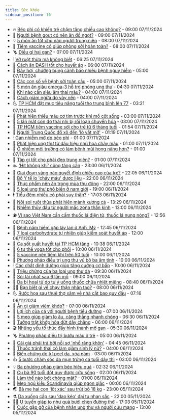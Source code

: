```yaml
---
title: Sức khỏe
sidebar_position: 10
---
```


<!-- vnexpress-suc-khoe:START -->
- 🔥 [Béo phì có khiến trẻ chậm tăng chiều cao không?](https://vnexpress.net/beo-phi-co-khien-tre-cham-tang-chieu-cao-khong-4813290.html) - 09:00 07/11/2024
- 🥰 [Người bệnh gout có nên ăn đồ ngọt?](https://vnexpress.net/nguoi-benh-gout-co-nen-an-do-ngot-4813285.html) - 09:00 07/11/2024
- 💡 [5 món ăn tốt cho não người trung niên](https://vnexpress.net/5-mon-an-tot-cho-nao-nguoi-trung-nien-4813274.html) - 08:00 07/11/2024
- 🤗 [Tiêm vaccine có giúp phòng sởi hoàn toàn?](https://vnexpress.net/tiem-vaccine-co-giup-phong-soi-hoan-toan-4813267.html) - 08:00 07/11/2024
- 🪜 [Điều gì hại gan?](https://vnexpress.net/dieu-gi-hai-gan-4813248.html) - 07:00 07/11/2024
- 🕯 [Vỡ ruột thừa mà không biết](https://vnexpress.net/vo-ruot-thua-ma-khong-biet-4813271.html) - 06:25 07/11/2024
- 🤭 [Cách ăn DASH tốt cho huyết áp](https://vnexpress.net/cach-an-dash-tot-cho-huyet-ap-4813203.html) - 06:00 07/11/2024
- 👀 [Đầy hơi, chướng bụng cảnh báo nhiều bệnh nguy hiểm](https://vnexpress.net/day-hoi-chuong-bung-canh-bao-nhieu-benh-nguy-hiem-4813151.html) - 05:00 07/11/2024
- 🌋 [Các con số về bệnh sởi toàn cầu](https://vnexpress.net/cac-con-so-ve-benh-soi-toan-cau-4813131.html) - 05:00 07/11/2024
- 🫶 [5 món ăn giàu omega-3 hỗ trợ phòng ung thư](https://vnexpress.net/5-mon-an-giau-omega-3-ho-tro-phong-ung-thu-4813211.html) - 04:30 07/11/2024
- 🦆 [Khi nào cần siêu âm thai màu?](https://vnexpress.net/khi-nao-can-sieu-am-thai-mau-4813144.html) - 04:00 07/11/2024
- 🚀 [Cách giảm ngứa do vảy nến](https://vnexpress.net/cach-giam-ngua-do-vay-nen-4813128.html) - 04:00 07/11/2024
- 🌜 [TP HCM đặt mục tiêu nâng tuổi thọ trung bình lên 77](https://vnexpress.net/tp-hcm-dat-muc-tieu-nang-tuoi-tho-trung-binh-len-77-4812936.html) - 03:21 07/11/2024
- 🧰 [Phát hiện thiếu máu cơ tim trước khi mổ cột sống](https://vnexpress.net/phat-hien-thieu-mau-co-tim-truoc-khi-mo-cot-song-4813140.html) - 03:00 07/11/2024
- 💫 [5 lần mất con do thai nhi bị rối loạn chuyển hóa](https://vnexpress.net/5-lan-mat-con-do-thai-nhi-bi-roi-loan-chuyen-hoa-4813132.html) - 03:00 07/11/2024
- 🌝 [TP HCM tiêm vaccine sởi cho trẻ từ 6 tháng tuổi](https://vnexpress.net/tp-hcm-tiem-vaccine-soi-cho-tre-tu-6-thang-tuoi-4813106.html) - 01:54 07/11/2024
- 🗽 [Người Trung Quốc đổ xô đến &#39;lò vắt mỡ&#39;](https://vnexpress.net/nguoi-trung-quoc-do-xo-den-lo-vat-mo-4812891.html) - 01:19 07/11/2024
- 🕯 [Gan nhiễm mỡ do béo phì](https://vnexpress.net/gan-nhiem-mo-do-beo-phi-4813038.html) - 01:00 07/11/2024
- 🦅 [Phát hiện ung thư từ dấu hiệu nhũ hoa chảy máu](https://vnexpress.net/phat-hien-ung-thu-tu-dau-hieu-nhu-hoa-chay-mau-4813036.html) - 01:00 07/11/2024
- 🦆 [Ô nhiễm môi trường có làm bệnh mũi họng nặng hơn?](https://vnexpress.net/o-nhiem-moi-truong-co-lam-benh-mui-hong-nang-hon-4813032.html) - 01:00 07/11/2024
- 🎊 [Tập gì tốt cho phái đẹp trung niên?](https://vnexpress.net/tap-gi-tot-cho-phai-dep-trung-nien-4812952.html) - 01:00 07/11/2024
- 🏊 [&#39;Hít không khí&#39; cũng tăng cân](https://vnexpress.net/hit-khong-khi-cung-tang-can-4811483.html) - 23:00 06/11/2024
- 📝 [Giai đoạn vàng nào quyết định chiều cao của trẻ?](https://vnexpress.net/giai-doan-vang-nao-quyet-dinh-chieu-cao-cua-tre-4812993.html) - 22:05 06/11/2024
- 💯 [Bộ Y tế lo &#39;chảy máu&#39; dược liệu](https://vnexpress.net/bo-y-te-lo-chay-mau-duoc-lieu-4813027.html) - 22:00 06/11/2024
- 🌊 [Thực phẩm nên ăn trong mùa thu đông](https://vnexpress.net/thuc-pham-nen-an-trong-mua-thu-dong-4812015.html) - 22:00 06/11/2024
- 🚀 [5 loại ung thư phổ biến ở nam giới](https://vnexpress.net/5-loai-ung-thu-pho-bien-o-nam-gioi-4812346.html) - 19:00 06/11/2024
- 🕴 [Tiểu đêm nhiều có phải suy thận?](https://vnexpress.net/tieu-dem-nhieu-co-phai-suy-than-4812632.html) - 17:03 06/11/2024
- 🗽 [Nội soi ruột thừa phát hiện mảnh xương cá](https://vnexpress.net/noi-soi-ruot-thua-phat-hien-manh-xuong-ca-4813019.html) - 13:29 06/11/2024
- 🎡 [Nhiễm thủy đậu từ người mắc zona thần kinh](https://vnexpress.net/nhiem-thuy-dau-tu-nguoi-mac-zona-than-kinh-4812567.html) - 13:00 06/11/2024
- ⛽️ [Vì sao Việt Nam cần cấm thuốc lá điện tử, thuốc lá nung nóng?](https://vnexpress.net/vi-sao-viet-nam-can-cam-thuoc-la-dien-tu-thuoc-la-nung-nong-4813004.html) - 12:56 06/11/2024
- 🦆 [Bệnh nấm hiếm gặp lây lan ở Anh, Mỹ](https://vnexpress.net/benh-nam-hiem-gap-lay-lan-o-anh-my-4812941.html) - 12:45 06/11/2024
- 🤩 [7 loại carbohydrate tự nhiên giúp kiểm soát huyết áp](https://vnexpress.net/7-loai-carbohydrate-tu-nhien-giup-kiem-soat-huyet-ap-4812827.html) - 12:00 06/11/2024
- 🦒 [Ca sốt xuất huyết tại TP HCM tăng](https://vnexpress.net/ca-sot-xuat-huyet-tai-tp-hcm-tang-4812788.html) - 10:38 06/11/2024
- 💫 [6 tư thế yoga tốt cho phổi](https://vnexpress.net/6-tu-the-yoga-tot-cho-phoi-4812925.html) - 10:00 06/11/2024
- 🐘 [5 vaccine nên tiêm khi trên 50 tuổi](https://vnexpress.net/5-vaccine-nen-tiem-khi-tren-50-tuoi-4812917.html) - 10:00 06/11/2024
- 🚀 [Phương pháp điều trị ung thư vú bộ ba âm tính](https://vnexpress.net/phuong-phap-dieu-tri-ung-thu-vu-bo-ba-am-tinh-4812826.html) - 10:00 06/11/2024
- 🕯 [Các chất dinh dưỡng giúp tăng cường cơ bắp](https://vnexpress.net/cac-chat-dinh-duong-giup-tang-cuong-co-bap-4812654.html) - 10:00 06/11/2024
- 🦏 [Triệu chứng của ba loại ung thư da](https://vnexpress.net/trieu-chung-cua-ba-loai-ung-thu-da-4812702.html) - 09:30 06/11/2024
- 🦄 [Sỏi tái phát sau 6 lần mổ](https://vnexpress.net/soi-tai-phat-sau-6-lan-mo-4812835.html) - 09:00 06/11/2024
- 🦒 [Da bị hoại tử do tự ý uống thuốc chữa nhiệt miệng](https://vnexpress.net/da-bi-hoai-tu-do-tu-y-uong-thuoc-chua-nhiet-mieng-4812501.html) - 08:40 06/11/2024
- 👨‍🏫 [Bạn biết gì về chạy thận nhân tạo?](https://vnexpress.net/ban-biet-gi-ve-chay-than-nhan-tao-4812834.html) - 08:00 06/11/2024
- 🌜 [Rước họa sau thuê thợ xăm về nhà cắt bao quy đầu](https://vnexpress.net/ruoc-hoa-sau-thue-tho-xam-ve-nha-cat-bao-quy-dau-4812789.html) - 07:16 06/11/2024
- 🚀 [Ăn gì giảm viêm khớp?](https://vnexpress.net/an-gi-giam-viem-khop-4812818.html) - 07:00 06/11/2024
- 💃 [Lợi ích của cá với người bệnh tiểu đường](https://vnexpress.net/loi-ich-cua-ca-voi-nguoi-benh-tieu-duong-4812792.html) - 07:00 06/11/2024
- 💯 [5 mẹo giúp giảm lo âu, căng thẳng nhanh chóng](https://vnexpress.net/5-meo-giup-giam-lo-au-cang-thang-nhanh-chong-4812699.html) - 06:30 06/11/2024
- 🤔 [Tưởng trật khớp hóa đứt dây chằng](https://vnexpress.net/tuong-trat-khop-hoa-dut-day-chang-4812779.html) - 06:00 06/11/2024
- 🎬 [Những yếu tố thúc đẩy hình thành mỡ gan](https://vnexpress.net/nhung-yeu-to-thuc-day-hinh-thanh-mo-gan-4812746.html) - 05:30 06/11/2024
- 🪜 [Phương pháp điều trị bướu máu ở trẻ](https://vnexpress.net/phuong-phap-dieu-tri-buou-mau-o-tre-4812664.html) - 05:00 06/11/2024
- 🦣 [Cái giá phải trả bởi nỗi sợ &#39;nhổ răng khôn&#39;](https://vnexpress.net/cai-gia-phai-tra-boi-noi-so-nho-rang-khon-4812649.html) - 04:45 06/11/2024
- 🧐 [Thuốc tránh thai có làm giảm sinh lý nữ?](https://vnexpress.net/thuoc-tranh-thai-co-lam-giam-sinh-ly-nu-4812643.html) - 04:00 06/11/2024
- 🤡 [Biến chứng do tự peel da, xóa nám](https://vnexpress.net/bien-chung-do-tu-peel-da-xoa-nam-4812662.html) - 03:00 06/11/2024
- 👍 [5 bước chăm sóc da mụn trứng cá tuổi dậy thì](https://vnexpress.net/5-buoc-cham-soc-da-mun-trung-ca-tuoi-day-thi-4811802.html) - 03:00 06/11/2024
- 💡 [Ba phương pháp giảm béo hiệu quả](https://vnexpress.net/ba-phuong-phap-giam-beo-hieu-qua-4812360.html) - 02:32 06/11/2024
- 💯 [Cụ bà 90 tuổi đột quỵ được cứu sống](https://vnexpress.net/cu-ba-90-tuoi-dot-quy-duoc-cuu-song-4812586.html) - 02:00 06/11/2024
- 🧠 [Làm thế nào bớt chóng mặt?](https://vnexpress.net/lam-the-nao-bot-chong-mat-4812585.html) - 01:00 06/11/2024
- 🎡 [Mẹo ngủ kiểu Scandinavia giúp ngon giấc](https://vnexpress.net/meo-ngu-kieu-scandinavia-giup-ngon-giac-4812344.html) - 00:00 06/11/2024
- 🌏 [Bà mẹ hai con &#39;lột xác&#39; sau trút bỏ 18 kg](https://vnexpress.net/ba-me-hai-con-lot-xac-sau-trut-bo-18-kg-4811358.html) - 23:00 05/11/2024
- ⚗️ [Da xuống cấp sau &#39;dao kéo&#39; đại tu nhan sắc](https://vnexpress.net/da-xuong-cap-sau-dao-keo-dai-tu-nhan-sac-4811546.html) - 22:00 05/11/2024
- 👨‍🏫 [U tuyến giáp to như quả bưởi chèn đường thở](https://vnexpress.net/u-tuyen-giap-to-nhu-qua-buoi-chen-duong-tho-4812080.html) - 17:03 05/11/2024
- 🤖 [Cuộc gặp gỡ của bệnh nhân ung thư và người cứu mạng](https://vnexpress.net/cuoc-gap-go-cua-benh-nhan-ung-thu-va-nguoi-cuu-mang-4812290.html) - 13:00 05/11/2024<!-- vnexpress-suc-khoe:END -->

